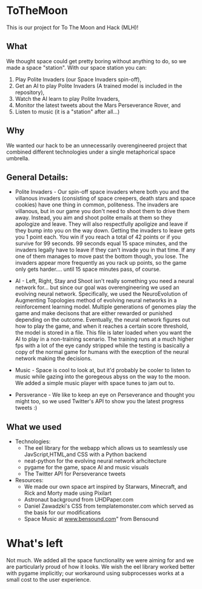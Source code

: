 # ToTheMoon
This is our project for To The Moon and Hack (MLH)!

## What

We thought space could get pretty boring without anything to do, so we made a space "station". With our space station you can:
1. Play Polite Invaders (our Space Invaders spin-off),
2. Get an AI to play Polite Invaders (A trained model is included in the repository),
3. Watch the AI learn to play Polite Invaders,
4. Monitor the latest tweets about the Mars Perseverance Rover, and
5. Listen to music (it is a "station" after all...)


## Why

We wanted our hack to be an unnecessarily overengineered project that combined different technologies under a single metaphorical space umbrella.

## General Details:

* Polite Invaders - Our spin-off space invaders where both you and the villanous invaders (consisting of space creepers, death stars and space cookies) have one thing in common, politeness. The invaders are villanous, but in our game you
don't need to shoot them to drive them away. Instead, you aim and shoot polite emails at them so they apologize and leave. They will also respectfully apoligize and leave if they
bump into you on the way down. Getting the invaders to leave gets you 1 point each. You win if you reach a total of 42 points or if you survive for 99 seconds. 99 seconds
equal 15 space minutes, and the invaders legally have to leave if they can't invade you in that time. If any one of them manages to move past the bottom though, you lose. The invaders appear more frequently as you rack up points, so the game
only gets harder.... until 15 space minutes pass, of course. 

* AI - Left, Right, Stay and Shoot isn't really something you need a neural network for... but since our goal was overengineering we used an evolving neural network. Specifically,
we used the NeuroEvolution of Augmenting Topologies method of evolving neural networks in a reinforcement learning model. Multiple generations of genomes play the game and make decisons that are either
rewarded or punished depending on the outcome. Eventually, the neural network figures out how to play the game, and when it reaches a certain score threshold, the model is stored in a file. This file is
later loaded when you want the AI to play in a non-training scenario. The training runs at a much higher fps with a lot of the eye candy stripped while the testing is basically a copy of the normal game for humans with the execption of the neural network making the decisions.

* Music - Space is cool to look at, but it'd probably be cooler to listen to music while gazing into the goregeous abyss on the way to the moon. We added a simple music player with space tunes to jam out to.

* Persverance - We like to keep an eye on Perseverance and thought you might too, so we used Twitter's API to show you the latest progress tweets :) 


## What we used

* Technologies:
    * The eel library for the webapp which allows us to seamlessly use JavScript,HTML,and CSS with a Python backend
    * neat-python for the evolving neural network arhcitecture
    * pygame for the game, space AI and music visuals
    * The Twitter API for Perseverance tweets
* Resources:
    * We made our own space art inspired by Starwars, Minecraft, and Rick and Morty made using Pixilart
    * Astronaut background from UHDPaper.com
    * Daniel Zawadzki's CSS from templatemonster.com which served as the basis for our modifications
    * Space Music at www.bensound.com" from Bensound
    
    
# What's left

Not much. We added all the space functionality we were aiming for and we are particularly proud of how it looks. We wish the eel library worked better with pygame implicitly; our workaround using subprocesses works at a small cost to the user experience.




